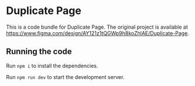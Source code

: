 
  # Duplicate Page

  This is a code bundle for Duplicate Page. The original project is available at https://www.figma.com/design/AY121z1tQGWp9h8koZhlAE/Duplicate-Page.

  ## Running the code

  Run `npm i` to install the dependencies.

  Run `npm run dev` to start the development server.
  